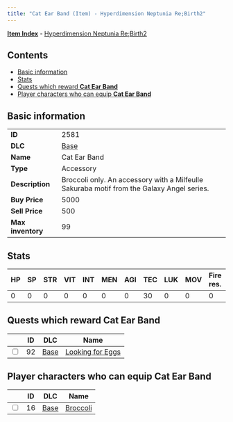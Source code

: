 ```yaml
---
title: "Cat Ear Band (Item) - Hyperdimension Neptunia Re;Birth2"
---
```


[**Item Index**](/neptunia/rb2/item/index.html) - [Hyperdimension Neptunia Re;Birth2](/neptunia/rb2)

## Contents

- [Basic information](#basic-information)
- [Stats](#stats)
- [Quests which reward **Cat Ear Band**](#quests-which-reward-cat-ear-band)
- [Player characters who can equip **Cat Ear Band**](#player-characters-who-can-equip-cat-ear-band)

## Basic information

|   |   |
| -- | -- |
| **ID** | 2581 |
| **DLC** | [Base](/neptunia/rb2/dlc/0-base.html) |
| **Name** | Cat Ear Band |
| **Type** | Accessory |
| **Description** | Broccoli only. An accessory with a Milfeulle Sakuraba motif from the Galaxy Angel series. |
| **Buy Price** | 5000 |
| **Sell Price** | 500 |
| **Max inventory** | 99 |

## Stats

| HP | SP | STR | VIT | INT | MEN | AGI | TEC | LUK | MOV | Fire res. | Ice res. | Wind res. | Lightning res. |
| -- | -- | --- | --- | --- | --- | --- | --- | --- | --- | --------- | -------- | --------- | -------------- |
| 0 | 0 | 0 | 0 | 0 | 0 | 0 | 30 | 0 | 0 | 0 | 0 | 0 | 0 |

## Quests which reward **Cat Ear Band**

|    | ID | DLC | Name |
| -- | -- | --- | ---- |
| <input type="checkbox" id="rb2-quest-0-92" class="trackbox" /> | 92 | [Base](/neptunia/rb2/dlc/0-base.html) | [Looking for Eggs](/neptunia/rb2/quest/0-92-looking-for-eggs.html) |

## Player characters who can equip **Cat Ear Band**

|    | ID | DLC | Name |
| -- | -- | --- | ---- |
| <input type="checkbox" id="rb2-player-0-16" class="trackbox" /> | 16 | [Base](/neptunia/rb2/dlc/0-base.html) | [Broccoli](/neptunia/rb2/player/0-16-broccoli.html) |